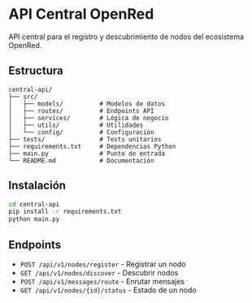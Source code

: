 # API Central OpenRed

API central para el registro y descubrimiento de nodos del ecosistema OpenRed.

## Estructura

```
central-api/
├── src/
│   ├── models/          # Modelos de datos
│   ├── routes/          # Endpoints API
│   ├── services/        # Lógica de negocio
│   ├── utils/           # Utilidades
│   └── config/          # Configuración
├── tests/               # Tests unitarios
├── requirements.txt     # Dependencias Python
├── main.py              # Punto de entrada
└── README.md            # Documentación
```

## Instalación

```bash
cd central-api
pip install -r requirements.txt
python main.py
```

## Endpoints

- `POST /api/v1/nodes/register` - Registrar un nodo
- `GET /api/v1/nodes/discover` - Descubrir nodos
- `POST /api/v1/messages/route` - Enrutar mensajes
- `GET /api/v1/nodes/{id}/status` - Estado de un nodo

